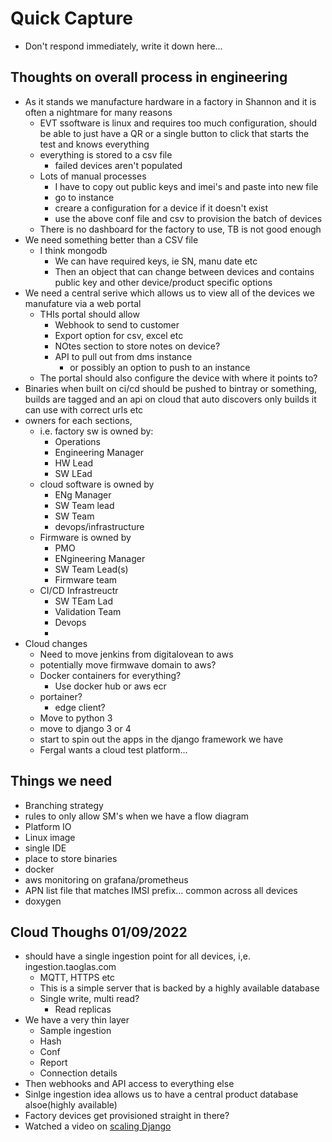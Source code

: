 # Quick Capture

- Don't respond immediately, write it down here...


## Thoughts on overall process in engineering
- As it stands we manufacture hardware in a factory in Shannon and it is often a  nightmare for many reasons
	- EVT ssoftware is linux and requires too much configuration, should be able to just have a QR or a single button to click that starts the test and knows everything
	- everything is stored to a csv file
		- failed devices aren't populated
	- Lots of manual processes
		- I have to copy out public keys and imei's and paste into new file
		- go to instance
		- creare a configuration for a device if it doesn't exist
		- use the above conf file and csv to provision the batch of devices
	- There is no dashboard for the factory to use, TB is not good enough
- We need something better than a CSV file
	- I think mongodb
		- We can have required keys, ie SN, manu date etc
		- Then an object that can change between devices and contains public key and other device/product specific options
- We need a central serive which allows us to view all of the devices we manufature via a web portal
	- THIs portal should allow
		- Webhook to send to customer
		- Export option for csv, excel etc
		- NOtes section to store notes on device?
		- API to pull out from dms instance
			- or possibly an option to push to an instance
	- The portal should also configure the device with where it points to?
- Binaries when built on ci/cd should be pushed to bintray or something, builds are tagged and an api on cloud that auto discovers only builds it can use with correct urls etc
- owners for each sections, 
	- i.e. factory sw is owned by:
		- Operations
		- Engineering Manager
		- HW Lead
		- SW LEad
	- cloud software is owned by
		- ENg Manager
		- SW Team lead
		- SW Team
		- devops/infrastructure
	- Firmware is owned by
		- PMO
		- ENgineering Manager
		- SW Team Lead(s)
		- Firmware team
	- CI/CD Infrastreuctr
		- SW TEam Lad
		- Validation Team
		- Devops
		- 
- Cloud changes
	- Need to move jenkins from digitalovean to aws
	- potentially move firmwave domain to aws?
	- Docker containers for everything? 
		- Use docker hub or aws ecr
	- portainer?
		- edge client?
	- Move to python 3
	- move to django 3 or 4
	- start to spin out the apps in the django framework we have
	- Fergal wants a cloud test platform...

## Things we need
- Branching strategy
- rules to only allow SM's when we have a flow diagram
- Platform IO
- Linux image
- single IDE
- place to store binaries
- docker
- aws monitoring on grafana/prometheus
- APN list file that matches IMSI prefix... common across all devices
- doxygen

## Cloud Thoughs 01/09/2022
- should have a single ingestion point for all devices, i,e. ingestion.taoglas.com 
	- MQTT, HTTPS etc
	- This is a simple server that is backed by a highly available database
	- Single write, multi read?
		- Read replicas
- We have a very thin layer
	- Sample ingestion
	- Hash
	- Conf
	- Report
	- Connection details
- Then webhooks and API access to everything else 
- Sinlge ingestion idea allows us to have a central product database alsoe(highly available)
- Factory devices get provisioned straight in there?
- Watched a video on [scaling Django]()